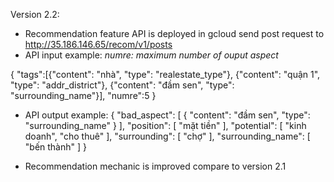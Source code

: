Version 2.2:
 - Recommendation feature API is deployed in gcloud
  send post request to http://35.186.146.65/recom/v1/posts
 - API input example: *numre: maximum number of ouput aspect* 

{
	"tags":[{"content": "nhà", "type": "realestate_type"}, {"content": "quận 1", "type": "addr_district"}, {"content": "đầm sen", "type": "surrounding_name"}],
	"numre":5
}
- API output example:
{
    "bad_aspect": [
        {
            "content": "đầm sen",
            "type": "surrounding_name"
        }
    ],
    "position": [
        "mặt tiền"
    ],
    "potential": [
        "kinh doanh",
        "cho thuê"
    ],
    "surrounding": [
        "chợ"
    ],
    "surrounding_name": [
        "bến thành"
    ]
}

- Recommendation mechanic is improved compare to version 2.1
